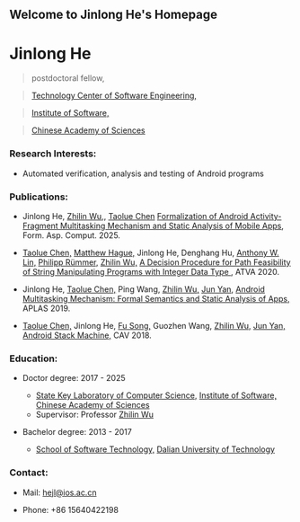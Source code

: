 ## Welcome to Jinlong He's Homepage

# Jinlong He
> postdoctoral fellow,

> [Technology Center of Software Engineering,](http://www.tcse.cn)

> [Institute of Software,](http://www.iscas.ac.cn/)

> [Chinese Academy of Sciences](http://www.cas.ac.cn/)

### Research Interests:
* Automated verification, analysis and testing of Android programs 

### Publications:
* Jinlong He, [Zhilin Wu,](http://lcs.ios.ac.cn/~wuzl), [Taolue Chen](http://www.dcs.bbk.ac.uk/~taolue/) [Formalization of Android Activity-Fragment Multitasking Mechanism and Static Analysis of Mobile Apps](https://dl.acm.org/doi/pdf/10.1145/3708562), Form. Asp. Comput. 2025.
* [Taolue Chen,](http://www.dcs.bbk.ac.uk/~taolue/) [Matthew Hague,](https://www.cs.rhul.ac.uk/home/uxac009/) Jinlong He, Denghang Hu, [Anthony W. Lin,](https://anthonywlin.github.io) [Philipp Rümmer,](http://www.philipp.ruemmer.org) [Zhilin Wu,](http://lcs.ios.ac.cn/~wuzl) [A Decision Procedure for Path Feasibility of String Manipulating Programs with Integer Data Type ](http://lcs.ios.ac.cn/~wuzl/pub/chhhlrw-atva2020.pdf), ATVA 2020.
* Jinlong He, [Taolue Chen,](http://www.dcs.bbk.ac.uk/~taolue/) Ping Wang,  [Zhilin Wu,](http://lcs.ios.ac.cn/~wuzl) [Jun Yan,](http://lcs.ios.ac.cn/~yanjun/) [Android Multitasking Mechanism: Formal Semantics and Static Analysis of Apps,](https://link.springer.com/chapter/10.1007/978-3-030-34175-6_15) APLAS 2019. 

* [Taolue Chen,](http://www.dcs.bbk.ac.uk/~taolue/) Jinlong He, [Fu Song,](http://faculty.sist.shanghaitech.edu.cn/faculty/songfu/) Guozhen Wang, [Zhilin Wu,](http://lcs.ios.ac.cn/~wuzl) [Jun Yan,](http://lcs.ios.ac.cn/~yanjun/) [Android Stack Machine,](http://lcs.ios.ac.cn/~wuzl/pub/chswwy-cav18.pdf) CAV 2018. 

### Education:
- Doctor degree: 2017 - 2025
  - [State Key Laboratory of Computer Science,](http://lcs.ios.ac.cn/wiki/%E9%A6%96%E9%A1%B5) [Institute of Software,](http://www.iscas.ac.cn/) [Chinese Academy of Sciences](http://www.cas.ac.cn/)
  - Supervisor: Professor [Zhilin Wu](http://lcs.ios.ac.cn/~wuzl)
 
- Bachelor degree: 2013 - 2017
  - [School of Software Technology,](http://ssdut.dlut.edu.cn/) [Dalian University of Technology](https://www.dlut.edu.cn/)

### Contact:
* Mail:
  hejl@ios.ac.cn
  
* Phone: 
  +86 15640422198

